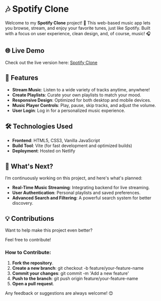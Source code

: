 
# 🎶 Spotify Clone

Welcome to my **Spotify Clone** project! 🎉 
This web-based music app lets you browse, stream, and enjoy your favorite tunes, just like Spotify. Built with a focus on user experience, clean design, and, of course, music! 🎧

## 🌐 Live Demo

Check out the live version here: [Spotify Clone](https://adityagupta84-spotify-clone.netlify.app)

## 🌟 Features

- **Stream Music**: Listen to a wide variety of tracks anytime, anywhere!
- **Create Playlists**: Curate your own playlists to match your mood.
- **Responsive Design**: Optimized for both desktop and mobile devices.
- **Music Player Controls**: Play, pause, skip tracks, and adjust the volume.
- **User Login**: Log in for a personalized music experience.

## 🛠️ Technologies Used

- **Frontend**: HTML5, CSS3, Vanilla JavaScript
- **Build Tool**: Vite (for fast development and optimized builds)
- **Deployment**: Hosted on Netlify 

## 🚀 What's Next?

I’m continuously working on this project, and here's what's planned:

- **Real-Time Music Streaming**: Integrating backend for live streaming.
- **User Authentication**: Personal playlists and saved preferences.
- **Advanced Search and Filtering**: A powerful search system for better discovery.

## 💡 Contributions

Want to help make this project even better?
 
Feel free to contribute!

### How to Contribute:

1. **Fork the repository**.
2. **Create a new branch**: git checkout -b feature/your-feature-name
3. **Commit your changes**: git commit -m 'Add a new feature'
4. **Push to the branch**: git push origin feature/your-feature-name
5. **Open a pull request**.

Any feedback or suggestions are always welcome! 😊
